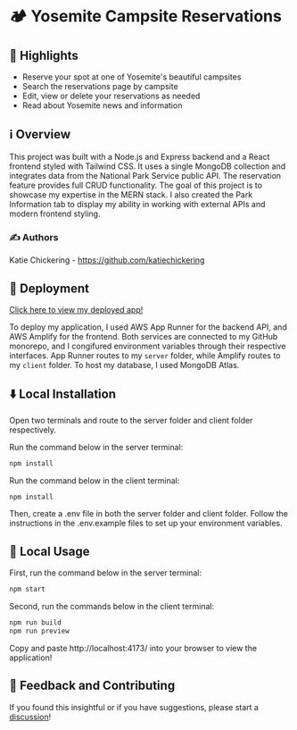 # 🏕️ Yosemite Campsite Reservations


## 🌟 Highlights

- Reserve your spot at one of Yosemite's beautiful campsites
- Search the reservations page by campsite
- Edit, view or delete your reservations as needed
- Read about Yosemite news and information


## ℹ️ Overview

This project was built with a Node.js and Express backend and a React frontend styled with Tailwind CSS. It uses a single MongoDB collection and integrates data from the National Park Service public API. The reservation feature provides full CRUD functionality. The goal of this project is to showcase my expertise in the MERN stack. I also created the Park Information tab to display my ability in working with external APIs and modern frontend styling.


### ✍️ Authors

Katie Chickering - https://github.com/katiechickering


## 🛜 Deployment

[Click here to view my deployed app!](main.d27jn0472fbh8c.amplifyapp.com)

To deploy my application, I used AWS App Runner for the backend API, and AWS Amplify for the frontend. Both services are connected to my GitHub monorepo, and I congifured environment variables through their respective interfaces. App Runner routes to my `server` folder, while Amplify routes to my `client` folder. To host my database, I used MongoDB Atlas.


## ⬇️ Local Installation

Open two terminals and route to the server folder and client folder respectively.

Run the command below in the server terminal:
```bash
npm install
```

Run the command below in the client terminal:
```bash
npm install
```

Then, create a .env file in both the server folder and client folder. Follow the instructions in the .env.example files to set up your environment variables.


## 🚀 Local Usage

First, run the command below in the server terminal:
```bash
npm start
```

Second, run the commands below in the client terminal:
```bash
npm run build
npm run preview
```

Copy and paste http://localhost:4173/ into your browser to view the application!


## 💭 Feedback and Contributing

If you found this insightful or if you have suggestions, please start a [discussion](https://github.com/katiechickering/yosemite-reservations/discussions/1)!